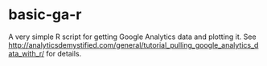 # basic-ga-r
A very simple R script for getting Google Analytics data and plotting it.
See http://analyticsdemystified.com/general/tutorial_pulling_google_analytics_data_with_r/ for details.
